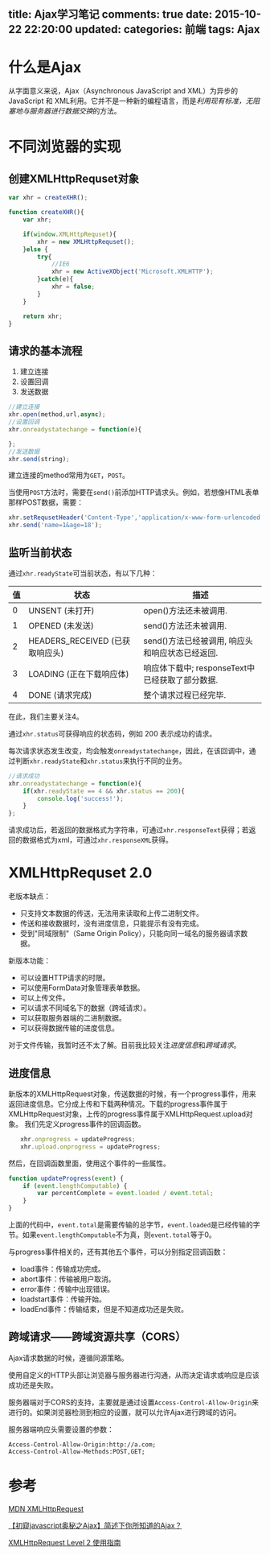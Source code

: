 title: Ajax学习笔记
comments: true
date: 2015-10-22 22:20:00
updated:
categories: 前端
tags: Ajax
---

# 什么是Ajax

从字面意义来说，Ajax（Asynchronous JavaScript and XML）为异步的 JavaScript 和 XML利用。它并不是一种新的编程语言，而是*利用现有标准，无阻塞地与服务器进行数据交换*的方法。

# 不同浏览器的实现

## 创建XMLHttpRequset对象

```javascript
var xhr = createXHR();

function createXHR(){
	var xhr;

	if(window.XMLHttpRequset){
		xhr = new XMLHttpRequset();
	}else {
		try{
			//IE6
			xhr = new ActiveXObject('Microsoft.XMLHTTP');
		}catch(e){
			xhr = false;
		}
	}

	return xhr;
}
```

## 请求的基本流程

1. 建立连接
2. 设置回调
3. 发送数据

```javascript
//建立连接
xhr.open(method,url,async);
//设置回调
xhr.onreadystatechange = function(e){

};
//发送数据
xhr.send(string);
```

建立连接的method常用为`GET`，`POST`。

当使用`POST`方法时，需要在`send()`前添加HTTP请求头。例如，若想像HTML表单那样POST数据，需要：

```javascript
xhr.setRequsetHeader('Content-Type','application/x-www-form-urlencoded');
xhr.send('name=1&age=18');
```

## 监听当前状态

通过`xhr.readyState`可当前状态，有以下几种：

值 | 状态 | 描述
--- | --- | ---
0 | UNSENT (未打开) | open()方法还未被调用.
1 | OPENED  (未发送) | send()方法还未被调用.
2 | HEADERS_RECEIVED (已获取响应头) | send()方法已经被调用, 响应头和响应状态已经返回.
3 | LOADING (正在下载响应体) | 响应体下载中; responseText中已经获取了部分数据.
4 | DONE (请求完成) | 整个请求过程已经完毕.

在此，我们主要关注4。

通过`xhr.status`可获得响应的状态码，例如	200 表示成功的请求。

每次请求状态发生改变，均会触发`onreadystatechange`，因此，在该回调中，通过判断`xhr.readyState`和`xhr.status`来执行不同的业务。

```javascript
//请求成功
xhr.onreadystatechange = function(e){
	if(xhr.readyState == 4 && xhr.status == 200){
		console.log('success!');
	}
};
```

请求成功后，若返回的数据格式为字符串，可通过`xhr.responseText`获得；若返回的数据格式为xml，可通过`xhr.responseXML`获得。

# XMLHttpRequset 2.0

老版本缺点：
* 只支持文本数据的传送，无法用来读取和上传二进制文件。
* 传送和接收数据时，没有进度信息，只能提示有没有完成。
* 受到"同域限制"（Same Origin Policy），只能向同一域名的服务器请求数据。

新版本功能：
* 可以设置HTTP请求的时限。
* 可以使用FormData对象管理表单数据。
* 可以上传文件。
* 可以请求不同域名下的数据（跨域请求）。
* 可以获取服务器端的二进制数据。
* 可以获得数据传输的进度信息。

对于文件传输，我暂时还不太了解。目前我比较关注*进度信息*和*跨域请求*。

## 进度信息

新版本的XMLHttpRequest对象，传送数据的时候，有一个progress事件，用来返回进度信息。它分成上传和下载两种情况。下载的progress事件属于XMLHttpRequest对象，上传的progress事件属于XMLHttpRequest.upload对象。
我们先定义progress事件的回调函数。

```javascript
　　xhr.onprogress = updateProgress;
　　xhr.upload.onprogress = updateProgress;
```

然后，在回调函数里面，使用这个事件的一些属性。

```javascript
function updateProgress(event) {
	if (event.lengthComputable) {
		var percentComplete = event.loaded / event.total;
	}
}
```
上面的代码中，`event.total`是需要传输的总字节，`event.loaded`是已经传输的字节。如果`event.lengthComputable`不为真，则`event.total`等于0。

与progress事件相关的，还有其他五个事件，可以分别指定回调函数：

* load事件：传输成功完成。
* abort事件：传输被用户取消。
* error事件：传输中出现错误。
* loadstart事件：传输开始。
* loadEnd事件：传输结束，但是不知道成功还是失败。

## 跨域请求——跨域资源共享（CORS）

Ajax请求数据的时候，遵循同源策略。

使用自定义的HTTP头部让浏览器与服务器进行沟通，从而决定请求或响应是应该成功还是失败。

服务器端对于CORS的支持，主要就是通过设置`Access-Control-Allow-Origin`来进行的。如果浏览器检测到相应的设置，就可以允许Ajax进行跨域的访问。

服务器端响应头需要设置的参数：

```
Access-Control-Allow-Origin:http://a.com;
Access-Control-Allow-Methods:POST,GET;
```

# 参考

[MDN XMLHttpRequest](https://developer.mozilla.org/zh-CN/docs/Web/API/XMLHttpRequest)

[【初窥javascript奥秘之Ajax】简述下你所知道的Ajax？](http://www.cnblogs.com/yexiaochai/archive/2013/04/24/3037069.html)

[XMLHttpRequest Level 2 使用指南](http://www.ruanyifeng.com/blog/2012/09/xmlhttprequest_level_2.html)
